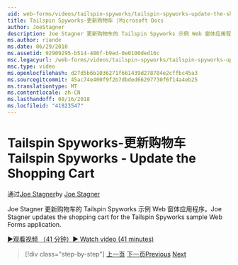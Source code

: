 ```yaml
---
uid: web-forms/videos/tailspin-spyworks/tailspin-spyworks-update-the-shopping-cart
title: Tailspin Spyworks-更新购物车 |Microsoft Docs
author: JoeStagner
description: Joe Stagner 更新购物车的 Tailspin Spyworks 示例 Web 窗体应用程序。
ms.author: riande
ms.date: 06/29/2010
ms.assetid: 92909295-b514-486f-b9ed-0e0100ded16c
msc.legacyurl: /web-forms/videos/tailspin-spyworks/tailspin-spyworks-update-the-shopping-cart
msc.type: video
ms.openlocfilehash: d27d5b6b1036271f661439d278784e2cffbc45a3
ms.sourcegitcommit: 45ac74e400f9f2b7dbded66297730f6f14a4eb25
ms.translationtype: MT
ms.contentlocale: zh-CN
ms.lasthandoff: 08/16/2018
ms.locfileid: "41823547"
---
```

<a name="tailspin-spyworks---update-the-shopping-cart"></a><span data-ttu-id="fee23-103">Tailspin Spyworks-更新购物车</span><span class="sxs-lookup"><span data-stu-id="fee23-103">Tailspin Spyworks - Update the Shopping Cart</span></span>
====================
<span data-ttu-id="fee23-104">通过[Joe Stagner](https://github.com/JoeStagner)</span><span class="sxs-lookup"><span data-stu-id="fee23-104">by [Joe Stagner](https://github.com/JoeStagner)</span></span>

<span data-ttu-id="fee23-105">Joe Stagner 更新购物车的 Tailspin Spyworks 示例 Web 窗体应用程序。</span><span class="sxs-lookup"><span data-stu-id="fee23-105">Joe Stagner updates the shopping cart for the Tailspin Spyworks sample Web Forms application.</span></span>

[<span data-ttu-id="fee23-106">&#9654;观看视频 （41 分钟）</span><span class="sxs-lookup"><span data-stu-id="fee23-106">&#9654; Watch video (41 minutes)</span></span>](https://channel9.msdn.com/Blogs/ASP-NET-Site-Videos/tailspin-spyworks-update-the-shopping-cart)

> [!div class="step-by-step"]
> <span data-ttu-id="fee23-107">[上一页](tailspin-spyworks-display-shopping-cart.md)
> [下一页](tailspin-spyworks-migrate-the-shopping-cart.md)</span><span class="sxs-lookup"><span data-stu-id="fee23-107">[Previous](tailspin-spyworks-display-shopping-cart.md)
[Next](tailspin-spyworks-migrate-the-shopping-cart.md)</span></span>

